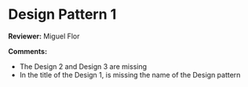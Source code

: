 # Design Pattern 1 
**Reviewer:** Miguel Flor

**Comments:**

- The Design 2 and Design 3 are missing
- In the title of the Design 1, is missing the name of the Design pattern